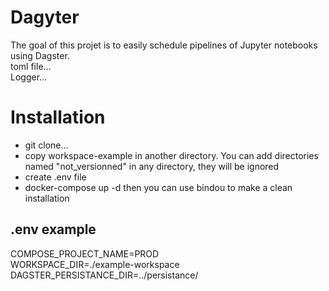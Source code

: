 # Dagyter
The goal of this projet is to easily schedule pipelines of Jupyter notebooks using Dagster.  
toml file...  
Logger...  


# Installation
- git clone...  
- copy workspace-example in another directory. You can add directories named "not_versionned" in any directory, they will be ignored
- create .env file  
- docker-compose up -d 
then you can use bindou to make a clean installation 

## .env example 
COMPOSE_PROJECT_NAME=PROD  
WORKSPACE_DIR=./example-workspace  
DAGSTER_PERSISTANCE_DIR=../persistance/  

